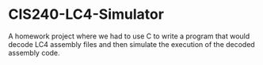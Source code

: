 # CIS240-LC4-Simulator
A homework project where we had to use C to write a program that would decode LC4 assembly files and then simulate the execution of the decoded assembly code.
